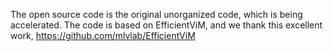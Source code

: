 The open source code is the original unorganized code, which is being accelerated. The code is based on EfficientViM, and we thank this excellent work, https://github.com/mlvlab/EfficientViM
